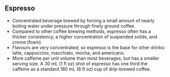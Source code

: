 Espresso
--------

* Concentrated beverage brewed by forcing a small amount of nearly boiling water under pressure through finely ground coffee.
* Compared to other coffee brewing methods, espresso often has a thicker consistency, a higher concentration of suspended solids, and _crema_ (foam).
* Flavours are very concentrated; so espresso is the base for other drinks: latte, cappuccino, macchiato, mocha, and americano.
* More caffeine per unit volume than most beverages, but has a smaller serving size. A 30 mL (1 fl oz) shot of espresso has one third the caffeine as a standard 180 mL (6 fl oz) cup of drip-brewed coffee.
